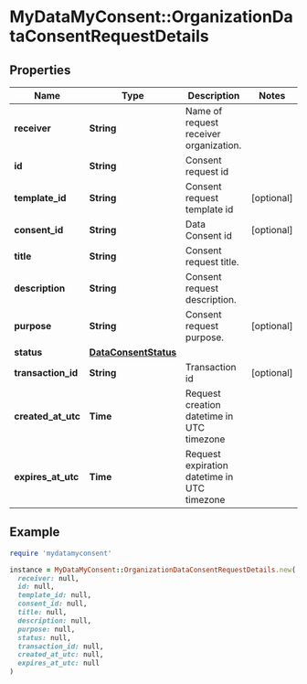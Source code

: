 # MyDataMyConsent::OrganizationDataConsentRequestDetails

## Properties

| Name | Type | Description | Notes |
| ---- | ---- | ----------- | ----- |
| **receiver** | **String** | Name of request receiver organization. |  |
| **id** | **String** | Consent request id |  |
| **template_id** | **String** | Consent request template id | [optional] |
| **consent_id** | **String** | Data Consent id | [optional] |
| **title** | **String** | Consent request title. |  |
| **description** | **String** | Consent request description. |  |
| **purpose** | **String** | Consent request purpose. | [optional] |
| **status** | [**DataConsentStatus**](DataConsentStatus.md) |  |  |
| **transaction_id** | **String** | Transaction id | [optional] |
| **created_at_utc** | **Time** | Request creation datetime in UTC timezone |  |
| **expires_at_utc** | **Time** | Request expiration datetime in UTC timezone |  |

## Example

```ruby
require 'mydatamyconsent'

instance = MyDataMyConsent::OrganizationDataConsentRequestDetails.new(
  receiver: null,
  id: null,
  template_id: null,
  consent_id: null,
  title: null,
  description: null,
  purpose: null,
  status: null,
  transaction_id: null,
  created_at_utc: null,
  expires_at_utc: null
)
```

